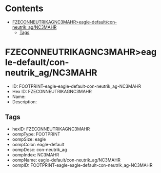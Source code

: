 



Contents
========

* [FZECONNEUTRIKAGNC3MAHR>eagle-default/con-neutrik_ag/NC3MAHR](#fzeconneutrikagnc3mahreagle-defaultcon-neutrik_agnc3mahr)
	* [Tags](#tags)

# FZECONNEUTRIKAGNC3MAHR>eagle-default/con-neutrik_ag/NC3MAHR

- ID: FOOTPRINT-eagle-eagle-default-con-neutrik_ag-NC3MAHR
- Hex ID: FZECONNEUTRIKAGNC3MAHR
- Name: 
- Description: 

## Tags

- hexID: FZECONNEUTRIKAGNC3MAHR
- oompType: FOOTPRINT
- oompSize: eagle
- oompColor: eagle-default
- oompDesc: con-neutrik_ag
- oompIndex: NC3MAHR
- oompName: eagle-default/con-neutrik_ag/NC3MAHR
- oompID: FOOTPRINT-eagle-eagle-default-con-neutrik_ag-NC3MAHR
